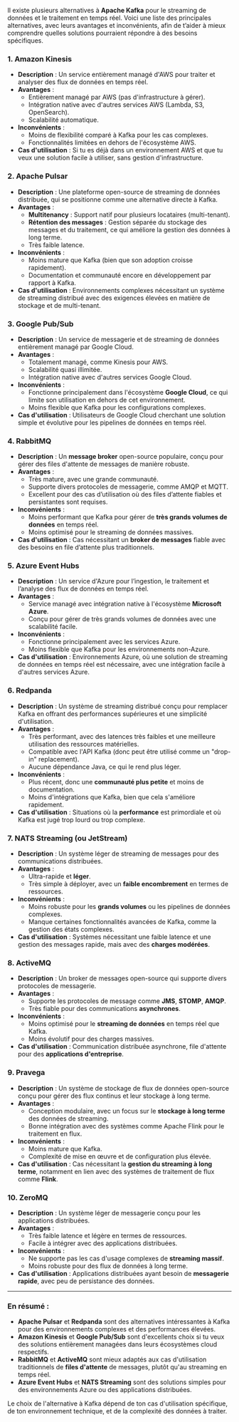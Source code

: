 Il existe plusieurs alternatives à **Apache Kafka** pour le streaming de données et le traitement en temps réel. Voici une liste des principales alternatives, avec leurs avantages et inconvénients, afin de t’aider à mieux comprendre quelles solutions pourraient répondre à des besoins spécifiques.

### 1. **Amazon Kinesis**
   - **Description** : Un service entièrement managé d'AWS pour traiter et analyser des flux de données en temps réel.
   - **Avantages** :
     - Entièrement managé par AWS (pas d'infrastructure à gérer).
     - Intégration native avec d'autres services AWS (Lambda, S3, OpenSearch).
     - Scalabilité automatique.
   - **Inconvénients** :
     - Moins de flexibilité comparé à Kafka pour les cas complexes.
     - Fonctionnalités limitées en dehors de l'écosystème AWS.
   - **Cas d'utilisation** : Si tu es déjà dans un environnement AWS et que tu veux une solution facile à utiliser, sans gestion d'infrastructure.

### 2. **Apache Pulsar**
   - **Description** : Une plateforme open-source de streaming de données distribuée, qui se positionne comme une alternative directe à Kafka.
   - **Avantages** :
     - **Multitenancy** : Support natif pour plusieurs locataires (multi-tenant).
     - **Rétention des messages** : Gestion séparée du stockage des messages et du traitement, ce qui améliore la gestion des données à long terme.
     - Très faible latence.
   - **Inconvénients** :
     - Moins mature que Kafka (bien que son adoption croisse rapidement).
     - Documentation et communauté encore en développement par rapport à Kafka.
   - **Cas d'utilisation** : Environnements complexes nécessitant un système de streaming distribué avec des exigences élevées en matière de stockage et de multi-tenant.

### 3. **Google Pub/Sub**
   - **Description** : Un service de messagerie et de streaming de données entièrement managé par Google Cloud.
   - **Avantages** :
     - Totalement managé, comme Kinesis pour AWS.
     - Scalabilité quasi illimitée.
     - Intégration native avec d'autres services Google Cloud.
   - **Inconvénients** :
     - Fonctionne principalement dans l'écosystème **Google Cloud**, ce qui limite son utilisation en dehors de cet environnement.
     - Moins flexible que Kafka pour les configurations complexes.
   - **Cas d'utilisation** : Utilisateurs de Google Cloud cherchant une solution simple et évolutive pour les pipelines de données en temps réel.

### 4. **RabbitMQ**
   - **Description** : Un **message broker** open-source populaire, conçu pour gérer des files d'attente de messages de manière robuste.
   - **Avantages** :
     - Très mature, avec une grande communauté.
     - Supporte divers protocoles de messagerie, comme AMQP et MQTT.
     - Excellent pour des cas d’utilisation où des files d’attente fiables et persistantes sont requises.
   - **Inconvénients** :
     - Moins performant que Kafka pour gérer de **très grands volumes de données** en temps réel.
     - Moins optimisé pour le streaming de données massives.
   - **Cas d'utilisation** : Cas nécessitant un **broker de messages** fiable avec des besoins en file d’attente plus traditionnels.

### 5. **Azure Event Hubs**
   - **Description** : Un service d'Azure pour l’ingestion, le traitement et l’analyse des flux de données en temps réel.
   - **Avantages** :
     - Service managé avec intégration native à l'écosystème **Microsoft Azure**.
     - Conçu pour gérer de très grands volumes de données avec une scalabilité facile.
   - **Inconvénients** :
     - Fonctionne principalement avec les services Azure.
     - Moins flexible que Kafka pour les environnements non-Azure.
   - **Cas d'utilisation** : Environnements Azure, où une solution de streaming de données en temps réel est nécessaire, avec une intégration facile à d'autres services Azure.

### 6. **Redpanda**
   - **Description** : Un système de streaming distribué conçu pour remplacer Kafka en offrant des performances supérieures et une simplicité d'utilisation.
   - **Avantages** :
     - Très performant, avec des latences très faibles et une meilleure utilisation des ressources matérielles.
     - Compatible avec l'API Kafka (donc peut être utilisé comme un "drop-in" replacement).
     - Aucune dépendance Java, ce qui le rend plus léger.
   - **Inconvénients** :
     - Plus récent, donc une **communauté plus petite** et moins de documentation.
     - Moins d'intégrations que Kafka, bien que cela s'améliore rapidement.
   - **Cas d'utilisation** : Situations où la **performance** est primordiale et où Kafka est jugé trop lourd ou trop complexe.

### 7. **NATS Streaming (ou JetStream)** 
   - **Description** : Un système léger de streaming de messages pour des communications distribuées.
   - **Avantages** :
     - Ultra-rapide et **léger**.
     - Très simple à déployer, avec un **faible encombrement** en termes de ressources.
   - **Inconvénients** :
     - Moins robuste pour les **grands volumes** ou les pipelines de données complexes.
     - Manque certaines fonctionnalités avancées de Kafka, comme la gestion des états complexes.
   - **Cas d'utilisation** : Systèmes nécessitant une faible latence et une gestion des messages rapide, mais avec des **charges modérées**.

### 8. **ActiveMQ**
   - **Description** : Un broker de messages open-source qui supporte divers protocoles de messagerie.
   - **Avantages** :
     - Supporte les protocoles de message comme **JMS**, **STOMP**, **AMQP**.
     - Très fiable pour des communications **asynchrones**.
   - **Inconvénients** :
     - Moins optimisé pour le **streaming de données** en temps réel que Kafka.
     - Moins évolutif pour des charges massives.
   - **Cas d'utilisation** : Communication distribuée asynchrone, file d'attente pour des **applications d'entreprise**.

### 9. **Pravega**
   - **Description** : Un système de stockage de flux de données open-source conçu pour gérer des flux continus et leur stockage à long terme.
   - **Avantages** :
     - Conception modulaire, avec un focus sur le **stockage à long terme** des données de streaming.
     - Bonne intégration avec des systèmes comme Apache Flink pour le traitement en flux.
   - **Inconvénients** :
     - Moins mature que Kafka.
     - Complexité de mise en œuvre et de configuration plus élevée.
   - **Cas d'utilisation** : Cas nécessitant la **gestion du streaming à long terme**, notamment en lien avec des systèmes de traitement de flux comme **Flink**.

### 10. **ZeroMQ**
   - **Description** : Un système léger de messagerie conçu pour les applications distribuées.
   - **Avantages** :
     - Très faible latence et légère en termes de ressources.
     - Facile à intégrer avec des applications distribuées.
   - **Inconvénients** :
     - Ne supporte pas les cas d'usage complexes de **streaming massif**.
     - Moins robuste pour des flux de données à long terme.
   - **Cas d'utilisation** : Applications distribuées ayant besoin de **messagerie rapide**, avec peu de persistance des données.

---

### En résumé :
- **Apache Pulsar** et **Redpanda** sont des alternatives intéressantes à Kafka pour des environnements complexes et des performances élevées.
- **Amazon Kinesis** et **Google Pub/Sub** sont d'excellents choix si tu veux des solutions entièrement managées dans leurs écosystèmes cloud respectifs.
- **RabbitMQ** et **ActiveMQ** sont mieux adaptés aux cas d'utilisation traditionnels de **files d'attente** de messages, plutôt qu'au streaming en temps réel.
- **Azure Event Hubs** et **NATS Streaming** sont des solutions simples pour des environnements Azure ou des applications distribuées.

Le choix de l'alternative à Kafka dépend de ton cas d'utilisation spécifique, de ton environnement technique, et de la complexité des données à traiter.
